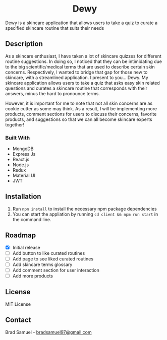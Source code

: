 <h1 align="center"> Dewy </h1>
Dewy is a skincare application that allows users to take a quiz to curate a specified skincare routine that suits their needs

## Description

As a skincare enthusiast, I have taken a lot of skincare quizzes for different routine suggestions. In doing so, I noticed that they can be intimidating due to the big scientific/medical  terms that are used to describe certain skin concerns. Respectively, I wanted to bridge that gap for those new to skincare, with a streamlined application. I present to you… Dewy. My skincare application  allows users to take a quiz that asks easy skin related questions and curates a skincare routine that corresponds with their answers, minus the hard to pronounce terms.

However, it is important for me to note that not all skin concerns are as cookie cutter as some may think. As a result, I will be implementing more products, comment sections for users to discuss their concerns, favorite products, and suggestions so that we can all become skincare experts together!

### Built With
* MongoDB
* Express Js
* React.js 
* Node.js
* Redux
* Material UI
* JWT

## Installation
1. Run `npm install` to install the necessary npm package dependencies 
2. You can start the appliation by running `cd client && npm run start` in the command line.

## Roadmap
- [x] Initial release
- [ ] Add button to like curated routines 
- [ ] Add page to see liked curated routines
- [ ] Add skincare terms glossary
- [ ] Add comment section for user interaction
- [ ] Add more products

## License
MIT License

## Contact
Brad Samuel -  bradsamuel97@gmail.com
